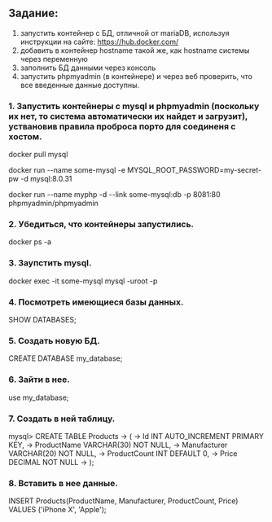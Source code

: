 
## Задание:
1) запустить контейнер с БД, отличной от mariaDB, используя инструкции на сайте: https://hub.docker.com/
2) добавить в контейнер hostname такой же, как hostname системы через переменную
3) заполнить БД данными через консоль
4) запустить phpmyadmin (в контейнере) и через веб проверить, что все введенные данные доступны.

### 1. Запустить контейнеры с mysql и phpmyadmin (поскольку их нет, то система автоматически их найдет и загрузит), уствановив правила проброса порто для соединеня c хостом.

docker pull mysql

docker run --name some-mysql -e MYSQL_ROOT_PASSWORD=my-secret-pw -d mysql:8.0.31

docker run --name myphp -d --link some-mysql:db -p 8081:80 phpmyadmin/phpmyadmin

### 2. Убедиться, что контейнеры запустились.

docker ps -a

### 3. Заупстить mysql.

docker exec -it some-mysql mysql -uroot -p

### 4. Посмотреть имеющиеся базы данных.

SHOW DATABASES;

### 5. Создать новую БД.

CREATE DATABASE my_database;

### 6. Зайти в нее.

use my_database;

### 7. Создать в ней таблицу.

mysql> CREATE TABLE Products -> ( -> Id INT AUTO_INCREMENT PRIMARY KEY, -> ProductName VARCHAR(30) NOT NULL, -> Manufacturer VARCHAR(20) NOT NULL, -> ProductCount INT DEFAULT 0, -> Price DECIMAL NOT NULL -> ); 

### 8. Вставить в нее данные.

INSERT Products(ProductName, Manufacturer, ProductCount, Price) VALUES ('iPhone X', 'Apple');